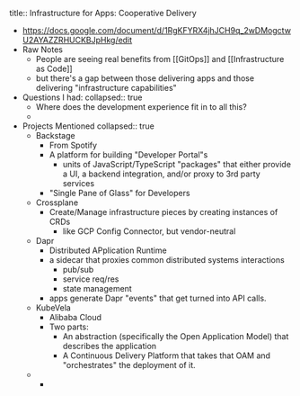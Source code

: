 title:: Infrastructure for Apps: Cooperative Delivery

- https://docs.google.com/document/d/1RgKFYRX4jhJCH9q_2wDMogctwU2AYAZZRHUCKBJpHkg/edit
- Raw Notes
	- People are seeing real benefits from [[GitOps]] and [[Infrastructure as Code]]
	- but there's a gap between those delivering apps and those delivering "infrastructure capabilities"
- Questions I had:
  collapsed:: true
	- Where does the development experience fit in to all this?
	-
- Projects Mentioned
  collapsed:: true
	- Backstage
		- From Spotify
		- A platform for building "Developer Portal"s
			- units of JavaScript/TypeScript "packages" that either provide a UI, a backend integration, and/or proxy to 3rd party services
		- "Single Pane of Glass" for Developers
	- Crossplane
		- Create/Manage infrastructure pieces by creating instances of CRDs
			- like GCP Config Connector, but vendor-neutral
	- Dapr
		- Distributed APplication Runtime
		- a sidecar that proxies common distributed systems interactions
			- pub/sub
			- service req/res
			- state management
		- apps generate Dapr "events" that get turned into API calls.
	- KubeVela
		- Alibaba Cloud
		- Two parts:
			- An abstraction (specifically the Open Application Model) that describes the application
			- A Continuous Delivery Platform that takes that OAM and "orchestrates" the deployment of it.
	-
		-